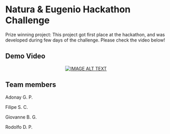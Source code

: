 # Natura & Eugenio Hackathon Challenge

Prize winning project: This project got first place at the hackathon, and was developed during few days of the challenge.
Please check the video below!

## Demo Video
<div align="center">
  <a href="https://www.youtube.com/watch?v=t4mm1bJZej0"><img src="https://img.youtube.com/vi/t4mm1bJZej0/0.jpg" alt="IMAGE ALT TEXT"></a>
</div>

## Team members
Adonay G. P.

Filipe S. C.

Giovanne B. G.

Rodolfo D. P.
